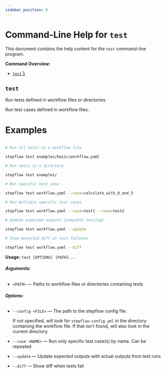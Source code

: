 ```yaml
---
sidebar_position: 6
---
```


# Command-Line Help for `test`

This document contains the help content for the `test` command-line program.

**Command Overview:**

* [`test`↴](#test)

## `test`

Run tests defined in workflow files or directories.

Run test cases defined in workflow files.

# Examples

```bash

# Run all tests in a workflow file

stepflow test examples/basic/workflow.yaml

# Run tests in a directory

stepflow test examples/

# Run specific test case

stepflow test workflow.yaml --case=calculate_with_8_and_5

# Run multiple specific test cases

stepflow test workflow.yaml --case=test1 --case=test2

# Update expected outputs (snapshot testing)

stepflow test workflow.yaml --update

# Show detailed diff on test failures

stepflow test workflow.yaml --diff

```

**Usage:** `test [OPTIONS] [PATH]...`

###### **Arguments:**

* `<PATH>` — Paths to workflow files or directories containing tests

###### **Options:**

* `--config <FILE>` — The path to the stepflow config file.

   If not specified, will look for `stepflow-config.yml` in the directory containing the workflow file. If that isn't found, will also look in the current directory.
* `--case <NAME>` — Run only specific test case(s) by name. Can be repeated
* `--update` — Update expected outputs with actual outputs from test runs
* `--diff` — Show diff when tests fail



